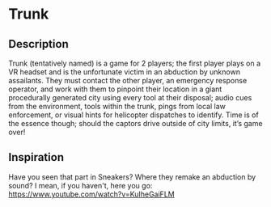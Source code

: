 # Trunk

## Description
Trunk (tentatively named) is a game for 2 players; the first player plays on a VR headset and is the unfortunate victim in an abduction by unknown assailants.  They must contact the other player, an emergency response operator, and work with them to pinpoint their location in a giant procedurally generated city using every tool at their disposal; audio cues from the environment, tools within the trunk, pings from local law enforcement, or visual hints for helicopter dispatches to identify.  Time is of the essence though; should the captors drive outside of city limits, it’s game over!

## Inspiration
Have you seen that part in Sneakers? Where they remake an abduction by sound?  I mean, if you haven't, here you go: https://www.youtube.com/watch?v=KuIheGaiFLM
